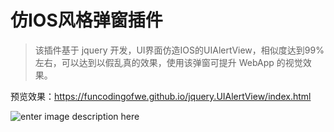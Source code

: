 # 仿IOS风格弹窗插件
> 该插件基于 jquery 开发，UI界面仿造IOS的UIAlertView，相似度达到99%左右，可以达到以假乱真的效果，使用该弹窗可提升 WebApp 的视觉效果。

预览效果：https://funcodingofwe.github.io/jquery.UIAlertView/index.html

![enter image description here](http://ouij63u76.bkt.clouddn.com/ios.gif)
